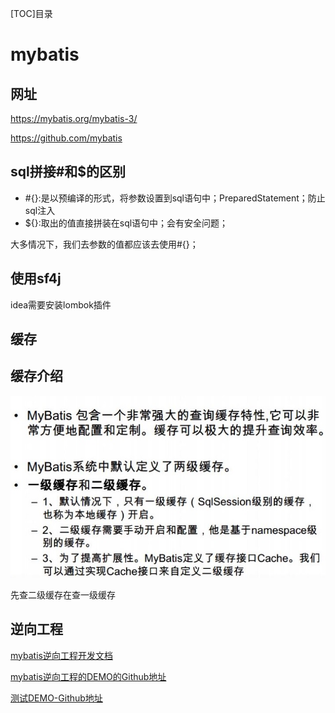 [TOC]目录

# mybatis
## 网址
https://mybatis.org/mybatis-3/

https://github.com/mybatis

## sql拼接#和$的区别
* #{}:是以预编译的形式，将参数设置到sql语句中；PreparedStatement；防止sql注入
* ${}:取出的值直接拼装在sql语句中；会有安全问题；

大多情况下，我们去参数的值都应该去使用#{}；

## 使用sf4j
idea需要安装lombok插件

## 缓存
## 缓存介绍
![cach](img/mybatis-cach.jpg)

先查二级缓存在查一级缓存

## 逆向工程

[mybatis逆向工程开发文档](http://mybatis.org/generator/configreference/xmlconfig.html "点击跳转")

[mybatis逆向工程的DEMO的Github地址](https://github.com/mybatis/generator "点击跳转")

[测试DEMO-Github地址](https://github.com/mybatis/generator "点击跳转")